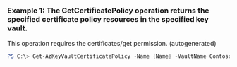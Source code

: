 ### Example 1: The GetCertificatePolicy operation returns the specified certificate policy resources in the specified key vault.
This operation requires the certificates/get permission. (autogenerated)
```powershell
PS C:\> Get-AzKeyVaultCertificatePolicy -Name {Name} -VaultName ContosoKV01
```

